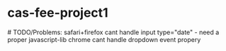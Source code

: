 # cas-fee-project1

# TODO/Problems:
safari+firefox cant handle input type="date" - need a proper javascript-lib
chrome cant handle dropdown event propery